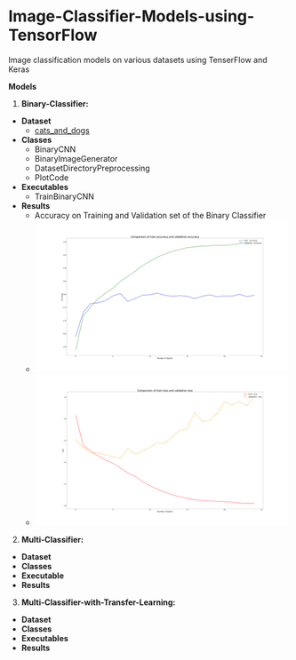 # Image-Classifier-Models-using-TensorFlow
Image classification models on various datasets using TenserFlow and Keras

**Models**
1. **Binary-Classifier:**
  - **Dataset**
    - [cats_and_dogs](https://www.kaggle.com/greg115/cats-and-dogs)
  - **Classes**
    - BinaryCNN
    - BinaryImageGenerator
    - DatasetDirectoryPreprocessing
    - PlotCode
  - **Executables**
    - TrainBinaryCNN
  - **Results**
    - Accuracy on Training and Validation set of the Binary Classifier
    - <img src="Binary-Classifier/Images/train_v_validation_accuracy.png" width=600>
    - <img src="Binary-Classifier/Images/train_v_validation_loss.png" width=600>
   
2. **Multi-Classifier:**
  - **Dataset**
  - **Classes**
  - **Executable**
  - **Results**
  
3. **Multi-Classifier-with-Transfer-Learning:**
  - **Dataset**
  - **Classes**
  - **Executables**
  - **Results**
